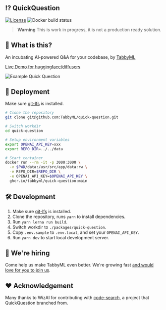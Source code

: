 ## ⁉️ QuickQuestion
[![License](https://img.shields.io/badge/License-Apache_2.0-blue.svg)](https://opensource.org/licenses/Apache-2.0)
![Docker build status](https://img.shields.io/github/actions/workflow/status/TabbyML/quick-question/docker.yml?label=docker%20image%20build)

> **Warning**
> This is work in progress, it is not a production ready solution.

## 🤔 What is this?

An incubating AI-powered Q&A for your codebase, by [TabbyML](https://tabbyml.com)

[Live Demo for huggingface/diffusers](https://quick-question.fly.dev/huggingface/diffusers)

![Example Quick Question](example-quick-question.png)

## 🚀 Deployment
Make sure [git-lfs](https://git-lfs.com/) is installed.

```bash
# Clone the repository
git clone git@github.com:TabbyML/quick-question.git

# Switch workdir
cd quick-question

# Setup environment variables
export OPENAI_API_KEY=xxx
export REPO_DIR=../../data

# Start container
docker run --rm -it -p 3000:3000 \
  -v $PWD/data:/usr/src/app/data:rw \
  -e REPO_DIR=$REPO_DIR \
  -e OPENAI_API_KEY=$OPENAI_API_KEY \
  ghcr.io/tabbyml/quick-question:main
```

## 🛠️ Development
1. Make sure [git-lfs](https://git-lfs.com/) is installed.
2. Clone the repository, runs `yarn` to install dependencies.
3. Run `yarn lerna run build`.
4. Switch workdir to `./packages/quick-question`.
3. Copy `.env.sample` to `.env.local`, and set your `OPENAI_API_KEY`.
4. Run `yarn dev` to start local development server.

## 🙋 We're hiring
Come help us make TabbyML even better. We're growing fast [and would love for you to join us](https://tabbyml.notion.site/Careers-35b1a77f3d1743d9bae06b7d6d5b814a).

## ❤️ Acknowledgement

Many thanks to WizAI for contributing with [code-search](https://github.com/wizi-ai/code-search), a project that QuickQuestion branched from.
